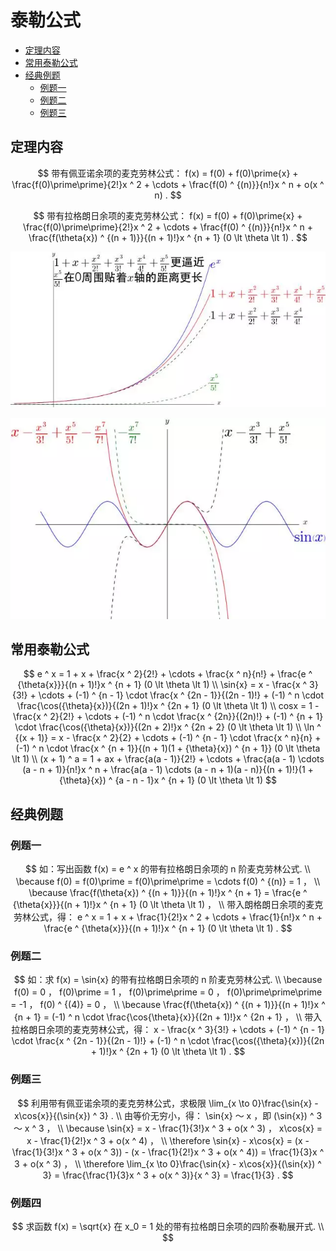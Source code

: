 # 泰勒公式

* [定理内容](#定理内容)
* [常用泰勒公式](#常用泰勒公式)
* [经典例题](#经典例题)
  * [例题一](#例题一)
  * [例题二](#例题二)
  * [例题三](#例题三)

## 定理内容

$$
带有佩亚诺余项的麦克劳林公式： f(x) = f(0) + f(0)\prime{x} + \frac{f(0)\prime\prime}{2!}x ^ 2 + \cdots + \frac{f(0) ^ {(n)}}{n!}x ^ n + o(x ^ n) .
$$

$$
带有拉格朗日余项的麦克劳林公式： f(x) = f(0) + f(0)\prime{x} + \frac{f(0)\prime\prime}{2!}x ^ 2 + \cdots + \frac{f(0) ^ {(n)}}{n!}x ^ n + \frac{f(\theta{x}) ^ {(n + 1)}}{(n + 1)!}x ^ {n + 1} (0 \lt \theta \lt 1) .
$$

![泰勒公式](泰勒公式1.png)

![泰勒公式](泰勒公式2.png)

## 常用泰勒公式

$$
e ^ x = 1 + x + \frac{x ^ 2}{2!} + \cdots + \frac{x ^ n}{n!} + \frac{e ^ {\theta{x}}}{(n + 1)!}x ^ {n + 1} (0 \lt \theta \lt 1)
\\
\sin{x} = x - \frac{x ^ 3}{3!} + \cdots + (-1) ^ {n - 1} \cdot \frac{x ^ {2n - 1}}{(2n - 1)!} + (-1) ^ n \cdot \frac{\cos({\theta}{x})}{(2n + 1)!}x ^ {2n + 1} (0 \lt \theta \lt 1)
\\
cosx = 1 - \frac{x ^ 2}{2!} + \cdots + (-1) ^ n \cdot \frac{x ^ {2n}}{(2n)!} + (-1) ^ {n + 1} \cdot \frac{\cos({\theta}{x})}{(2n + 2)!}x ^ {2n + 2} (0 \lt \theta \lt 1)
\\
\ln ^ {(x + 1)} = x - \frac{x ^ 2}{2} + \cdots + (-1) ^ {n - 1} \cdot \frac{x ^ n}{n} + (-1) ^ n \cdot \frac{x ^ {n + 1}}{(n + 1)(1 + {\theta}{x}) ^ {n + 1}} (0 \lt \theta \lt 1)
\\
(x + 1) ^ a = 1 + ax + \frac{a(a - 1)}{2!} + \cdots + \frac{a(a - 1) \cdots (a - n + 1)}{n!}x ^ n + \frac{a(a - 1) \cdots (a - n + 1)(a - n)}{(n + 1)!}(1 + {\theta}{x}) ^ {a - n - 1}x ^ {n + 1} (0 \lt \theta \lt 1)
$$

## 经典例题

### 例题一

$$
如：写出函数 f(x) = e ^ x 的带有拉格朗日余项的 n 阶麦克劳林公式.
\\
\because f(0) = f(0)\prime = f(0)\prime\prime = \cdots f(0) ^ {(n)} = 1 ，
\\
\because \frac{f(\theta{x}) ^ {(n + 1)}}{(n + 1)!}x ^ {n + 1} = \frac{e ^ {\theta{x}}}{(n + 1)!}x ^ {n + 1} (0 \lt \theta \lt 1) ，
\\
带入朗格朗日余项的麦克劳林公式，得： e ^ x = 1 + x + \frac{1}{2!}x ^ 2 + \cdots + \frac{1}{n!}x ^ n + \frac{e ^ {\theta{x}}}{(n + 1)!}x ^ {n + 1} (0 \lt \theta \lt 1) .
$$

### 例题二

$$
如：求 f(x) = \sin{x} 的带有拉格朗日余项的 n 阶麦克劳林公式.
\\
\because f(0) = 0 ， f(0)\prime = 1 ， f(0)\prime\prime = 0 ， f(0)\prime\prime\prime = -1 ， f(0) ^ {(4)} = 0 ，
\\
\because \frac{f(\theta{x}) ^ {(n + 1)}}{(n + 1)!}x ^ {n + 1} = (-1) ^ n \cdot \frac{\cos{\theta}{x}}{(2n + 1)!}x ^ {2n + 1} ，
\\
带入拉格朗日余项的麦克劳林公式，得： x - \frac{x ^ 3}{3!} + \cdots + (-1) ^ {n - 1} \cdot \frac{x ^ {2n - 1}}{(2n - 1)!} + (-1) ^ n \cdot \frac{\cos({\theta}{x})}{(2n + 1)!}x ^ {2n + 1} (0 \lt \theta \lt 1) .
$$

### 例题三

$$
利用带有佩亚诺余项的麦克劳林公式，求极限 \lim_{x \to 0}\frac{\sin{x} - x\cos{x}}{(\sin{x}) ^ 3} .
\\
由等价无穷小，得： \sin{x} ～ x ，即 (\sin{x}) ^ 3 ～ x ^ 3 ，
\\
\because \sin{x} = x - \frac{1}{3!}x ^ 3 + o(x ^ 3) ， x\cos{x} = x - \frac{1}{2!}x ^ 3 + o(x ^ 4) ，
\\
\therefore \sin{x} - x\cos{x} = (x - \frac{1}{3!}x ^ 3 + o(x ^ 3)) - (x - \frac{1}{2!}x ^ 3 + o(x ^ 4)) = \frac{1}{3}x ^ 3 + o(x ^ 3) ，
\\
\therefore \lim_{x \to 0}\frac{\sin{x} - x\cos{x}}{(\sin{x}) ^ 3} = \frac{\frac{1}{3}x ^ 3 + o(x ^ 3)}{x ^ 3} = \frac{1}{3} .
$$

### 例题四

$$
求函数 f(x) = \sqrt{x} 在 x_0 = 1 处的带有拉格朗日余项的四阶泰勒展开式.
\\
$$



